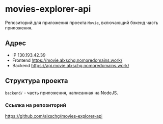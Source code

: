 # movies-explorer-api
Репозиторий для приложения проекта `Movie`, включающий бэкенд часть приложения.

## Адрес

* IP  130.193.42.39
* Frontend  https://movie.alxschg.nomoredomains.work/
* Backend  https://api.movie.alxschg.nomoredomains.work/

## Структура проекта

`backend/` - часть приложения, написанная на NodeJS.

### Ссылка на репозиторий
https://github.com/alxschg/movies-explorer-api
